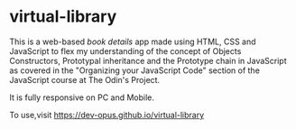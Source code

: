 # virtual-library

This is a web-based *book details* app made using HTML, CSS and JavaScript to flex my understanding of the concept of Objects Constructors, Prototypal inheritance and the Prototype chain in JavaScript as covered in the "Organizing your JavaScript Code" section of the JavaScript course at The Odin's Project.

It is fully responsive on PC and Mobile.

To use,visit https://dev-opus.github.io/virtual-library
